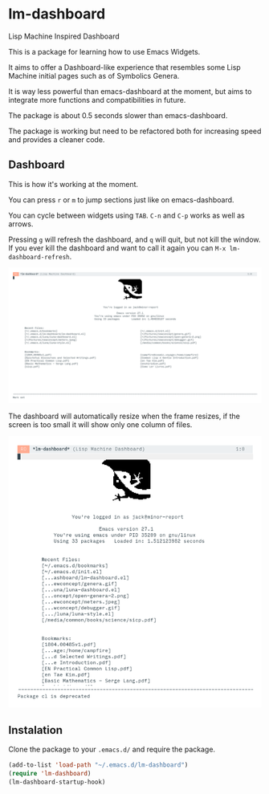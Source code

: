 # lm-dashboard
Lisp Machine Inspired Dashboard

This is a package for learning how to use Emacs Widgets.

It aims to offer a Dashboard-like experience that resembles
some Lisp Machine initial pages such as of Symbolics Genera.

It is way less powerful than emacs-dashboard at the moment, but aims
to integrate more functions and compatibilities in future.

The package is about 0.5 seconds slower than emacs-dashboard.

The package is working but need to be refactored both for increasing
speed and provides a cleaner code.

## Dashboard
This is how it's working at the moment.

You can press `r` or `m` to jump sections just like on emacs-dashboard.

You can cycle between widgets using `TAB`.
`C-n` and `C-p` works as well as arrows.

Pressing `g` will refresh the dashboard,
and `q` will quit, but not kill the window.
If you ever kill the dashboard and want to call it again you can
`M-x lm-dashboard-refresh`.

![fullscreen][1]

The dashboard will automatically resize when the frame resizes,
if the screen is too small it will show only one column of files.

![halfscreen][2]

## Instalation

Clone the package to your `.emacs.d/` and require the package.

```lisp
(add-to-list 'load-path "~/.emacs.d/lm-dashboard")
(require 'lm-dashboard)
(lm-dashboard-startup-hook)
```

[1]: ./screenshots/lm-dashboard-full-screen.png
[2]: ./screenshots/lm-dashboard-half-screen.png
